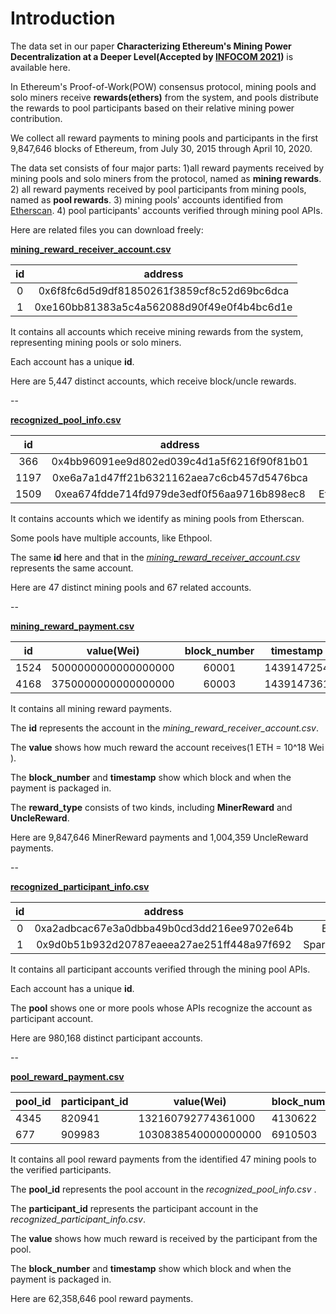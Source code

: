 # Introduction

The data set in our paper **Characterizing Ethereum's Mining Power Decentralization at a Deeper Level(Accepted by [INFOCOM 2021](https://infocom2021.ieee-infocom.org/accepted-paper-list-main-conference))** is available here.

In Ethereum's Proof-of-Work(POW) consensus protocol, mining pools and solo miners receive <b>rewards(ethers)</b> from the system, and pools distribute the rewards to pool participants based on their relative mining power contribution. 

We collect all reward payments to mining pools and participants in the first  9,847,646 blocks of Ethereum, from July 30, 2015 through April 10, 2020.  

The data set consists of four major parts: 1)all reward payments received by mining pools and solo miners from the protocol,  named as <b>mining rewards</b>. 2)  all reward payments received by pool participants from mining pools, named as <b>pool rewards</b>. 3) mining pools' accounts identified from [Etherscan](<https://etherscan.io/stat/miner?range=7&blocktype=blocks>). 4) pool participants' accounts verified through mining pool APIs.

Here are related files you can download freely:

<b>[mining_reward_receiver_account.csv](https://miningpaper.blob.core.windows.net/data-sharing-2/mining_reward_receiver.csv?sp=r&st=2019-10-13T10:58:33Z&se=2020-10-29T18:58:33Z&spr=https&sv=2018-03-28&sig=7PwS9AjTLGdzmbupVsmrkgnDt7Ss0Cr60xI%2BDnfO7Y8%3D&sr=b)</b>

|  id  |                  address                   |
| :--: | :----------------------------------------: |
|  0   | 0x6f8fc6d5d9df81850261f3859cf8c52d69bc6dca |
|  1   | 0xe160bb81383a5c4a562088d90f49e0f4b4bc6d1e |

It contains all accounts which receive mining rewards from the system, representing mining pools or solo miners.

Each account has a unique <b>id</b>.

Here are 5,447 distinct accounts, which receive block/uncle rewards.

--

<b>[recognized_pool_info.csv](https://miningpaper.blob.core.windows.net/data-sharing-2/mining_pool.csv?sp=r&st=2019-10-13T11:19:48Z&se=2020-10-29T19:19:48Z&spr=https&sv=2018-03-28&sig=oQ1IwjiML2NvAnIyvWaxUDum3SrZI796lsuOFyfVIgg%3D&sr=b)</b>

|  id  |                  address                   |   name    |
| :--: | :----------------------------------------: | :-------: |
| 366  | 0x4bb96091ee9d802ed039c4d1a5f6216f90f81b01 |  Ethpool  |
| 1197 | 0xe6a7a1d47ff21b6321162aea7c6cb457d5476bca |  Ethpool  |
| 1509 | 0xea674fdde714fd979de3edf0f56aa9716b898ec8 | Ethermine |

It contains accounts which we identify as mining pools from Etherscan.

Some pools have multiple accounts, like Ethpool.

The same <b>id</b> here and that in the *[mining_reward_receiver_account.csv](#1)* represents the same account.

Here are 47 distinct mining pools and 67 related accounts.

--

<b>[mining_reward_payment.csv](https://miningpaper.blob.core.windows.net/data-sharing-2/mining_reward_payment.csv?sp=r&st=2019-10-13T11:35:15Z&se=2020-10-29T19:35:15Z&spr=https&sv=2018-03-28&sig=HrIayuWJBA4%2F6MNgYHBSoP7fkYfu1zie5fdJZ8aIodQ%3D&sr=b)</b>

|  id  |     value(Wei)      | block_number | timestamp  | reward_type |
| :--: | :-----------------: | :----------: | :--------: | :---------: |
| 1524 | 5000000000000000000 |    60001     | 1439147254 | MinerReward |
| 4168 | 3750000000000000000 |    60003     | 1439147361 | UncleReward |

It contains all mining reward payments.

The <b>id</b> represents the account in the *mining_reward_receiver_account.csv*.

The <b>value</b> shows how much reward the account receives(1 ETH = 10^18 Wei ).

The <b>block_number</b> and <b>timestamp</b> show which block and when the payment is packaged in.

The <b>reward_type</b> consists of two kinds, including <b>MinerReward</b> and <b>UncleReward</b>.

Here are 9,847,646 MinerReward payments and 1,004,359 UncleReward payments.

--

<b>[recognized_participant_info.csv](https://miningpaper.blob.core.windows.net/data-sharing-2/identified_participant.csv?sp=r&st=2019-10-13T11:36:17Z&se=2020-10-29T19:36:17Z&spr=https&sv=2018-03-28&sig=lkgA2rF1DrjRA86B4IXFDXOy2iY7SNfmUEdMZ4sAZtQ%3D&sr=b)</b>

|  id  |                  address                   |       pool       |
| :--: | :----------------------------------------: | :--------------: |
|  0   | 0xa2adbcac67e3a0dbba49b0cd3dd216ee9702e64b |    Ethermine     |
|  1   | 0x9d0b51b932d20787eaeea27ae251ff448a97f692 | SparkPool/F2Pool |

It contains all participant accounts verified through the mining pool APIs.

Each account has a unique <b>id</b>.

The <b>pool</b> shows one or more pools whose APIs recognize the account as participant account.

Here are 980,168 distinct participant accounts.

--

<b>[pool_reward_payment.csv](https://miningpaper.blob.core.windows.net/data-sharing-2/pool_reward_payment.csv?sp=r&st=2019-10-15T08:05:25Z&se=2020-10-29T16:05:25Z&spr=https&sv=2018-03-28&sig=ih3E2aeItJ%2BSq29D2n2L2H8G%2FeAtar4sV%2BPtFTwbUa0%3D&sr=b)</b>

| pool_id | participant_id | value(Wei)          | block_number | timestamp  |
| ------- | -------------- | ------------------- | ------------ | ---------- |
| 4345    | 820941         | 132160792774361000  | 4130622      | 1502164246 |
| 677     | 909983         | 1030838540000000000 | 6910503      | 1545158215 |

It contains all pool reward payments from the identified 47 mining pools to the verified participants.

The <b>pool_id</b> represents the pool account in the *recognized_pool_info.csv* .

The <b>participant_id</b> represents the participant account in the *recognized_participant_info.csv*.

The <b>value</b> shows how much reward is received by the participant from the pool.

The <b>block_number</b> and <b>timestamp</b> show which block and when the payment is packaged in.

Here are 62,358,646 pool reward payments.













